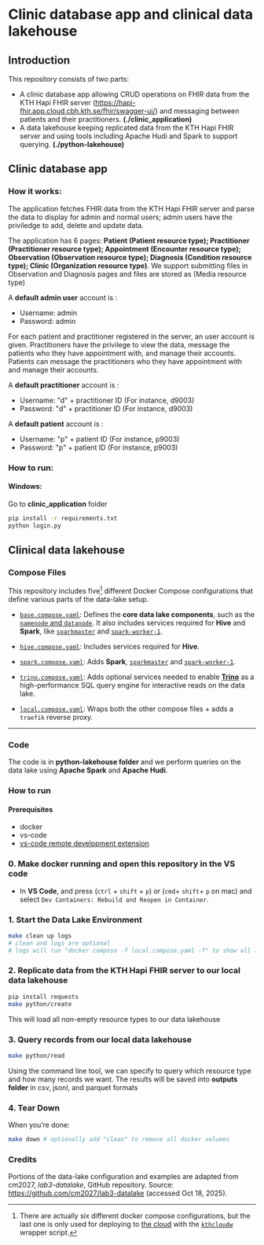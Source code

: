 # Clinic database app and clinical data lakehouse



## Introduction

This repository consists of two parts: 
* A clinic database app allowing CRUD operations on FHIR data from the KTH Hapi FHIR server (https://hapi-fhir.app.cloud.cbh.kth.se/fhir/swagger-ui/) and messaging between patients and their practitioners.  **(./clinic_application)**
* A data lakehouse keeping replicated data from the KTH Hapi FHIR server and using tools including Apache Hudi and Spark to support querying. **(./python-lakehouse)**

## Clinic database app
### How it works:
The application fetches FHIR data from the KTH Hapi FHIR server and parse the data to display for admin and normal users; admin users have the priviledge to add, delete and update data. 

The application has 6 pages: **Patient (Patient resource type); Practitioner (Practitioner resource type); Appointment (Encounter resource type); Observation (Observation resource type); Diagnosis (Condition resource type); Clinic (Organization resource type)**. We support submitting files in Observation and Diagnosis pages and files are stored as (Media resource type)



A **default admin user** account is :
* Username: admin
* Password: admin

For each patient and practitioner registered in the server, an user account is given. Practitioners have the privilege to view the data, message the patients who they have appointment with, and manage their accounts. Patients can message the practitioners who they have appointment with and manage their accounts.

A **default practitioner** account is :
* Username: "d" + practitioner ID (For instance, d9003)
* Password: "d" + practitioner ID (For instance, d9003)

A **default patient** account is :
* Username: "p" + patient ID (For instance, p9003)
* Password: "p" + patient ID (For instance, p9003)

### How to run:
#### Windows:

 Go to **clinic_application** folder
 ``` bash
 pip install -r requirements.txt
 python login.py
```
## Clinical data lakehouse

### Compose Files

This repository includes five[^*] different Docker Compose configurations that define various parts of the data-lake setup.

* [`base.compose.yaml`](./base.compose.yaml):
  Defines the **core data lake components**, such as the [`namenode` and `datanode`](https://hadoop.apache.org/docs/r1.2.1/hdfs_design.html#NameNode+and+DataNodes). It also includes services required for **Hive** and **Spark**, like [`sparkmaster`]() and [`spark-worker-1`]().

* [`hive.compose.yaml`](./hive.compose.yaml):
  Includes services required for **Hive**.

* [`spark.compose.yaml`](./spark.compose.yaml):
  Adds **Spark**, [`sparkmaster`]() and [`spark-worker-1`]().

* [`trino.compose.yaml`](./trino.compose.yaml):
  Adds optional services needed to enable **[Trino](https://trino.io/)** as a high-performance SQL query engine for interactive reads on the data lake.

* [`local.compose.yaml`](./local.compose.yaml):
  Wraps both the other compose files + adds a `traefik` reverse proxy.

---

[^*]: There are actually six different docker compose configurations, but the last one is only used for deploying to [the cloud](https://cloud.cbh.kth.se/) with the [`kthcloudw`](./kthcloudw) wrapper script.

### Code

The code is in **python-lakehouse folder** and we perform queries on the data lake using **Apache Spark** and **Apache Hudi**.

### How to run
#### Prerequisites

- docker
- vs-code
- [vs-code remote development extension](https://marketplace.visualstudio.com/items?itemName=ms-vscode-remote.vscode-remote-extensionpack)
### 0. Make docker running and open this repository in the VS code



* In **VS Code**, and press (`ctrl` + `shift` + `p`) or (`cmd`+ `shift`+ `p` on mac) and select `Dev Containers: Rebuild and Reopen in Container`.

### 1. Start the Data Lake Environment

```bash
make clean up logs
# clean and logs are optional
# logs will run "docker compose -f local.compose.yaml -f" to show all logs from the datalake in your c
```

### 2. Replicate data from the KTH Hapi FHIR server to our local data lakehouse



```bash
pip install requests
make python/create 
```
This will load all non-empty resource types to our data lakehouse

### 3. Query records from our local data lakehouse


```bash
make python/read
```
Using the command line tool, we can specify to query which resource type and how many records we want. The results will be saved into **outputs folder** in csv, jsonl, and parquet formats

### 4. Tear Down

When you’re done:

```bash
make down # optionally add "clean" to remove all docker volumes
```



### Credits
Portions of the data-lake configuration and examples are adapted from
cm2027, *lab3-datalake*, GitHub repository.
Source: https://github.com/cm2027/lab3-datalake (accessed Oct 18, 2025).
